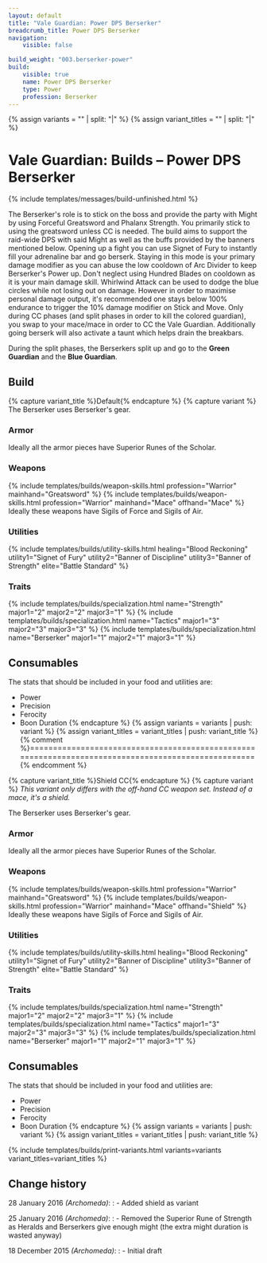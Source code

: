 ```yaml
---
layout: default
title: "Vale Guardian: Power DPS Berserker"
breadcrumb_title: Power DPS Berserker
navigation:
    visible: false

build_weight: "003.berserker-power"
build:
    visible: true
    name: Power DPS Berserker
    type: Power
    profession: Berserker
---
```

{% assign variants = "" | split: "|" %}
{% assign variant_titles = "" | split: "|" %}

# Vale Guardian: Builds &ndash; Power DPS Berserker
{% include templates/messages/build-unfinished.html %}

The Berserker's role is to stick on the boss and provide the party with Might by using Forceful Greatsword and Phalanx Strength. You primarily stick to using the greatsword unless CC is needed. The build aims to support the raid-wide DPS with said Might as well as the buffs provided by the banners mentioned below.
Opening up a fight you can use Signet of Fury to instantly fill your adrenaline bar and go berserk. Staying in this mode is your primary damage modifier as you can abuse the low cooldown of Arc Divider to keep Berserker's Power up. Don't neglect using Hundred Blades on cooldown as it is your main damage skill. Whirlwind Attack can be used to dodge the blue circles while not losing out on damage. However in order to maximise personal damage output, it's recommended one stays below 100% endurance to trigger the 10% damage modifier on Stick and Move.
Only during CC phases (and split phases in order to kill the colored guardian), you swap to your mace/mace in order to CC the Vale Guardian. Additionally going berserk will also activate a taunt which helps drain the breakbars.

During the split phases, the Berserkers split up and go to the **Green Guardian** and the **Blue Guardian**.

## Build
{% capture variant_title %}Default{% endcapture %}
{% capture variant %}
The Berserker uses Berserker's gear.

### Armor
Ideally all the armor pieces have Superior Runes of the Scholar.

### Weapons
{% include templates/builds/weapon-skills.html profession="Warrior" mainhand="Greatsword" %}
{% include templates/builds/weapon-skills.html profession="Warrior" mainhand="Mace" offhand="Mace" %}
Ideally these weapons have Sigils of Force and Sigils of Air.

### Utilities
{% include templates/builds/utility-skills.html healing="Blood Reckoning" utility1="Signet of Fury" utility2="Banner of Discipline" utility3="Banner of Strength" elite="Battle Standard" %}

### Traits
{% include templates/builds/specialization.html name="Strength" major1="2" major2="2" major3="1" %}
{% include templates/builds/specialization.html name="Tactics" major1="3" major2="3" major3="3" %}
{% include templates/builds/specialization.html name="Berserker" major1="1" major2="1" major3="1" %}

## Consumables
The stats that should be included in your food and utilities are:

- Power
- Precision
- Ferocity
- Boon Duration
{% endcapture %}
{% assign variants = variants | push: variant %}
{% assign variant_titles = variant_titles | push: variant_title %}
{% comment %}===================================================================================================={% endcomment %}

{% capture variant_title %}Shield CC{% endcapture %}
{% capture variant %}
*This variant only differs with the off-hand CC weapon set. Instead of a mace, it's a shield.*

The Berserker uses Berserker's gear.

### Armor
Ideally all the armor pieces have Superior Runes of the Scholar.

### Weapons
{% include templates/builds/weapon-skills.html profession="Warrior" mainhand="Greatsword" %}
{% include templates/builds/weapon-skills.html profession="Warrior" mainhand="Mace" offhand="Shield" %}
Ideally these weapons have Sigils of Force and Sigils of Air.

### Utilities
{% include templates/builds/utility-skills.html healing="Blood Reckoning" utility1="Signet of Fury" utility2="Banner of Discipline" utility3="Banner of Strength" elite="Battle Standard" %}

### Traits
{% include templates/builds/specialization.html name="Strength" major1="2" major2="2" major3="1" %}
{% include templates/builds/specialization.html name="Tactics" major1="3" major2="3" major3="3" %}
{% include templates/builds/specialization.html name="Berserker" major1="1" major2="1" major3="1" %}

## Consumables
The stats that should be included in your food and utilities are:

- Power
- Precision
- Ferocity
- Boon Duration
{% endcapture %}
{% assign variants = variants | push: variant %}
{% assign variant_titles = variant_titles | push: variant_title %}

{% include templates/builds/print-variants.html variants=variants variant_titles=variant_titles %}

## Change history
28 January 2016 *(Archomeda)*:
: - Added shield as variant

25 January 2016 *(Archomeda)*:
: - Removed the Superior Rune of Strength as Heralds and Berserkers give enough might (the extra might duration is wasted anyway)

18 December 2015 *(Archomeda)*:
: - Initial draft

